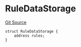 # RuleDataStorage
[Git Source](https://github.com/thrackle-io/aquifi-rules-v1/blob/3646d7220ca1c3c6e396c1c58012716f59073c50/src/protocol/economic/ruleProcessor/RuleProcessorDiamondLib.sol)


```solidity
struct RuleDataStorage {
    address rules;
}
```

